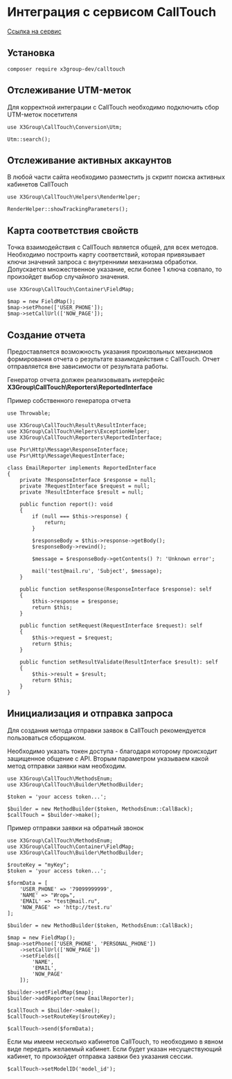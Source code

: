 <h1>Интеграция с сервисом CallTouch</h1>

<a href="https://www.calltouch.ru/">Ссылка на сервис</a>

<h2>Установка</h2>

``
composer require x3group-dev/calltouch
``

<h2>Отслеживание UTM-меток</h2>
Для корректной интеграции с CallTouch необходимо подключить сбор UTM-меток посетителя

```injectablephp
use X3Group\CallTouch\Conversion\Utm;

Utm::search();
```

<h2>Отслеживание активных аккаунтов</h2>
В любой части сайта необходимо разместить js скрипт поиска активных кабинетов CallTouch

```injectablephp
use X3Group\CallTouch\Helpers\RenderHelper;

RenderHelper::showTrackingParameters();
```

<h2>Карта соответствия свойств</h2>
Точка взаимодействия с CallTouch является общей, для всех методов.
Необходимо построить карту соответствий, которая привязывает ключи значений запроса с внутренними механизма обработки.
Допускается множественное указание, если более 1 ключа совпало, то произойдет выбор случайного значения.

```injectablephp
use X3Group\CallTouch\Container\FieldMap;

$map = new FieldMap();
$map->setPhone(['USER_PHONE']);
$map->setCallUrl(['NOW_PAGE']);
```

<h2>Создание отчета</h2>
Предоставляется возможность указания произвольных механизмов формирования отчета о результате взаимодействия с CallTouch.
Отчет отправляется вне зависимости от результата работы.

Генератор отчета должен реализовывать интерфейс <b>X3Group\CallTouch\Reporters\ReportedInterface</b>

Пример собственного генератора отчета

```injectablephp
use Throwable;

use X3Group\CallTouch\Result\ResultInterface;
use X3Group\CallTouch\Helpers\ExceptionHelper;
use X3Group\CallTouch\Reporters\ReportedInterface;

use Psr\Http\Message\ResponseInterface;
use Psr\Http\Message\RequestInterface;

class EmailReporter implements ReportedInterface
{    
    private ?ResponseInterface $response = null;
    private ?RequestInterface $request = null;
    private ?ResultInterface $result = null;
    
    public function report(): void
    {
        if (null === $this->response) {
            return;
        }
    
        $responseBody = $this->response->getBody();
        $responseBody->rewind();
        
        $message = $responseBody->getContents() ?: 'Unknown error';
    
        mail('test@mail.ru', 'Subject', $message);
    }
    
    public function setResponse(ResponseInterface $response): self
    {
        $this->response = $response;
        return $this;
    }
    
    public function setRequest(RequestInterface $request): self
    {
        $this->request = $request;
        return $this;
    }
    
    public function setResultValidate(ResultInterface $result): self
    {
        $this->result = $result;
        return $this; 
    }
}

```

<h2>Инициализация и отправка запроса</h2>
Для создания метода отправки заявок в CallTouch рекомендуется пользоваться сборщиком.

Необходимо указать токен доступа - благодаря которому происходит защищенное общение с API.
Вторым параметром указываем какой метод отправки заявки нам необходим.

```injectablephp
use X3Group\CallTouch\MethodsEnum;
use X3Group\CallTouch\Builder\MethodBuilder;

$token = 'your access token...';

$builder = new MethodBuilder($token, MethodsEnum::CallBack);
$callTouch = $builder->make();
```

Пример отправки заявки на обратный звонок

```injectablephp
use X3Group\CallTouch\MethodsEnum;
use X3Group\CallTouch\Container\FieldMap;
use X3Group\CallTouch\Builder\MethodBuilder;

$routeKey = "myKey";
$token = 'your access token...';

$formData = [
    'USER_PHONE' => '79099999999',
    'NAME' => "Игорь",
    'EMAIL' => "test@mail.ru",
    'NOW_PAGE' => 'http://test.ru'
];

$builder = new MethodBuilder($token, MethodsEnum::CallBack);

$map = new FieldMap();
$map->setPhone(['USER_PHONE', 'PERSONAL_PHONE'])
    ->setCallUrl(['NOW_PAGE'])
    ->setFields([
        'NAME',
        'EMAIL',
        'NOW_PAGE'
    ]);

$builder->setFieldMap($map);
$builder->addReporter(new EmailReporter);

$callTouch = $builder->make();
$callTouch->setRouteKey($routeKey);

$callTouch->send($formData);
```

Если мы имеем несколько кабинетов CallTouch, то необходимо в явном виде передать желаемый кабинет.
Если будет указан несуществующий кабинет, то произойдет отправка заявки без указания сессии.

```injectablephp
$callTouch->setModelID('model_id');
```